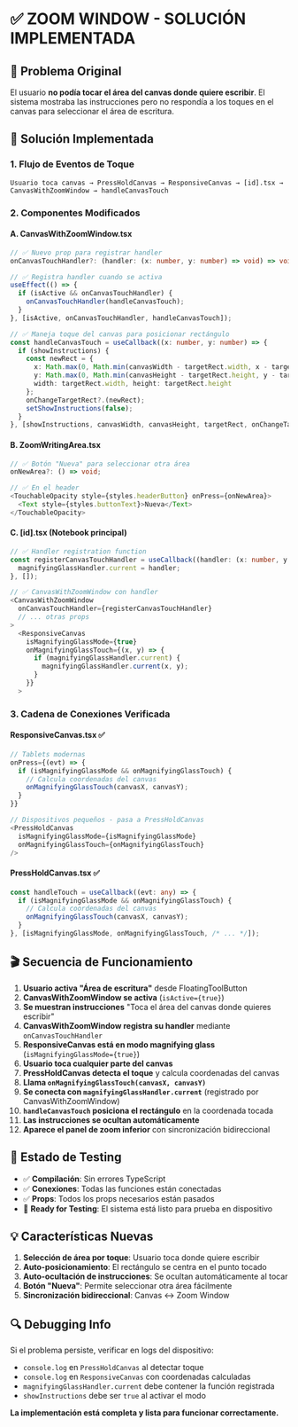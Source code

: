 # ✅ ZOOM WINDOW - SOLUCIÓN IMPLEMENTADA

## 🎯 Problema Original
El usuario **no podía tocar el área del canvas donde quiere escribir**. El sistema mostraba las instrucciones pero no respondía a los toques en el canvas para seleccionar el área de escritura.

## 🔧 Solución Implementada

### 1. **Flujo de Eventos de Toque**
```
Usuario toca canvas → PressHoldCanvas → ResponsiveCanvas → [id].tsx → CanvasWithZoomWindow → handleCanvasTouch
```

### 2. **Componentes Modificados**

#### **A. CanvasWithZoomWindow.tsx**
```typescript
// ✅ Nuevo prop para registrar handler
onCanvasTouchHandler?: (handler: (x: number, y: number) => void) => void;

// ✅ Registra handler cuando se activa
useEffect(() => {
  if (isActive && onCanvasTouchHandler) {
    onCanvasTouchHandler(handleCanvasTouch);
  }
}, [isActive, onCanvasTouchHandler, handleCanvasTouch]);

// ✅ Maneja toque del canvas para posicionar rectángulo
const handleCanvasTouch = useCallback((x: number, y: number) => {
  if (showInstructions) {
    const newRect = {
      x: Math.max(0, Math.min(canvasWidth - targetRect.width, x - targetRect.width / 2)),
      y: Math.max(0, Math.min(canvasHeight - targetRect.height, y - targetRect.height / 2)),
      width: targetRect.width, height: targetRect.height
    };
    onChangeTargetRect?.(newRect);
    setShowInstructions(false);
  }
}, [showInstructions, canvasWidth, canvasHeight, targetRect, onChangeTargetRect]);
```

#### **B. ZoomWritingArea.tsx**
```typescript
// ✅ Botón "Nueva" para seleccionar otra área
onNewArea?: () => void;

// ✅ En el header
<TouchableOpacity style={styles.headerButton} onPress={onNewArea}>
  <Text style={styles.buttonText}>Nueva</Text>
</TouchableOpacity>
```

#### **C. [id].tsx (Notebook principal)**
```typescript
// ✅ Handler registration function
const registerCanvasTouchHandler = useCallback((handler: (x: number, y: number) => void) => {
  magnifyingGlassHandler.current = handler;
}, []);

// ✅ CanvasWithZoomWindow con handler
<CanvasWithZoomWindow
  onCanvasTouchHandler={registerCanvasTouchHandler}
  // ... otras props
>
  <ResponsiveCanvas
    isMagnifyingGlassMode={true}
    onMagnifyingGlassTouch={(x, y) => {
      if (magnifyingGlassHandler.current) {
        magnifyingGlassHandler.current(x, y);
      }
    }}
  >
```

### 3. **Cadena de Conexiones Verificada**

#### **ResponsiveCanvas.tsx** ✅
```typescript
// Tablets modernas
onPress={(evt) => {
  if (isMagnifyingGlassMode && onMagnifyingGlassTouch) {
    // Calcula coordenadas del canvas
    onMagnifyingGlassTouch(canvasX, canvasY);
  }
}}

// Dispositivos pequeños - pasa a PressHoldCanvas
<PressHoldCanvas
  isMagnifyingGlassMode={isMagnifyingGlassMode}
  onMagnifyingGlassTouch={onMagnifyingGlassTouch}
/>
```

#### **PressHoldCanvas.tsx** ✅
```typescript
const handleTouch = useCallback((evt: any) => {
  if (isMagnifyingGlassMode && onMagnifyingGlassTouch) {
    // Calcula coordenadas del canvas
    onMagnifyingGlassTouch(canvasX, canvasY);
  }
}, [isMagnifyingGlassMode, onMagnifyingGlassTouch, /* ... */]);
```

## 🎬 Secuencia de Funcionamiento

1. **Usuario activa "Área de escritura"** desde FloatingToolButton
2. **CanvasWithZoomWindow se activa** (`isActive={true}`)
3. **Se muestran instrucciones** "Toca el área del canvas donde quieres escribir"
4. **CanvasWithZoomWindow registra su handler** mediante `onCanvasTouchHandler`
5. **ResponsiveCanvas está en modo magnifying glass** (`isMagnifyingGlassMode={true}`)
6. **Usuario toca cualquier parte del canvas**
7. **PressHoldCanvas detecta el toque** y calcula coordenadas del canvas
8. **Llama `onMagnifyingGlassTouch(canvasX, canvasY)`**
9. **Se conecta con `magnifyingGlassHandler.current`** (registrado por CanvasWithZoomWindow)
10. **`handleCanvasTouch` posiciona el rectángulo** en la coordenada tocada
11. **Las instrucciones se ocultan automáticamente**
12. **Aparece el panel de zoom inferior** con sincronización bidireccional

## 🧪 Estado de Testing

- ✅ **Compilación**: Sin errores TypeScript
- ✅ **Conexiones**: Todas las funciones están conectadas
- ✅ **Props**: Todos los props necesarios están pasados
- 🚀 **Ready for Testing**: El sistema está listo para prueba en dispositivo

## 💡 Características Nuevas

1. **Selección de área por toque**: Usuario toca donde quiere escribir
2. **Auto-posicionamiento**: El rectángulo se centra en el punto tocado
3. **Auto-ocultación de instrucciones**: Se ocultan automáticamente al tocar
4. **Botón "Nueva"**: Permite seleccionar otra área fácilmente
5. **Sincronización bidireccional**: Canvas ↔ Zoom Window

## 🔍 Debugging Info

Si el problema persiste, verificar en logs del dispositivo:
- `console.log` en `PressHoldCanvas` al detectar toque
- `console.log` en `ResponsiveCanvas` con coordenadas calculadas  
- `magnifyingGlassHandler.current` debe contener la función registrada
- `showInstructions` debe ser `true` al activar el modo

**La implementación está completa y lista para funcionar correctamente.**
